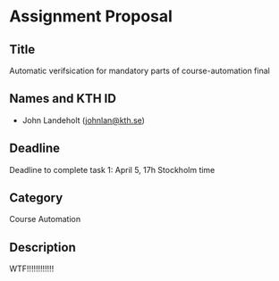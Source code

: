 # Assignment Proposal

## Title

Automatic verifsication for mandatory parts of course-automation final

## Names and KTH ID

-   John Landeholt (johnlan@kth.se)

## Deadline

Deadline to complete task 1: April 5, 17h Stockholm time

## Category

Course Automation

## Description

WTF!!!!!!!!!!!!
